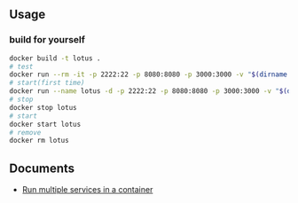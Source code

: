 ## Usage

### build for yourself

```bash
docker build -t lotus .
# test
docker run --rm -it -p 2222:22 -p 8080:8080 -p 3000:3000 -v "$(dirname "$(pwd)")":/app lotus:latest
# start(first time)
docker run --name lotus -d -p 2222:22 -p 8080:8080 -p 3000:3000 -v "$(dirname "$(pwd)")":/app lotus:latest
# stop
docker stop lotus
# start
docker start lotus
# remove
docker rm lotus
```

## Documents

-   [Run multiple services in a container](https://docs.docker.com/config/containers/multi-service_container/)

